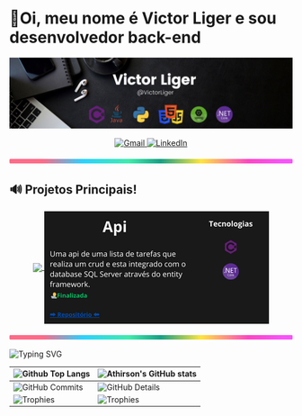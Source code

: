 <h1>👋Oi, meu nome é Victor Liger e sou desenvolvedor back-end</h1>

<p align="center">
    <img src="./assets/Victor Liger (4).png" alt="banner profile" />
</p>

<p align="center">
	<a href="mailto:victor.liger0800@gmail.com">
		<img src="https://img.shields.io/badge/Gmail-D14836?style=for-the-badge&logo=gmail&logoColor=white" alt="Gmail" />
	</a>
	<a href="https://www.linkedin.com/in/victor-liger-a24a77276/">
		<img src="https://img.shields.io/badge/linkedin-%230077B5.svg?style=for-the-badge&logo=linkedin&logoColor=white" alt="LinkedIn" />
	</a>
</p>


<img src="./assets/lineBar.png" width="100%" height="8px"/>

## 🔊 Projetos Principais!

<p align="center">
	<a href="https://github.com/VicLiger/Portf-lioASP.ENT">
		<img align="center" border-radius="15%" src="./assets/Portifólio (2).png" />
	</a>
	<a href="https://github.com/VicLiger/ApiLista">
		<img align="center" src="./assets/Api (2).png" />
	</a>
</p>

<img src="./assets/lineBar.png" width="100%" height="8px"/>

![Typing SVG](https://readme-typing-svg.demolab.com?font=Fira+Code&size=29&pause=1500&weight=900&duration=3500&color=FFFFFF&background=FFFFFF00&vCenter=true&width=1000&height=60&lines=✌️+Hi+there.+My+name+is+Athirson,+and+i+am+a+backend+dev)

| ![Github Top Langs](https://github-readme-stats.vercel.app/api/top-langs/?username=athirsonsilva&layout=compact&theme=radical&&hide=jupyter%20notebook,php,makefile,c%2B%2B,cmake,hack,shell,html,css&langs_count=6&hide_border=True&line_height=20&PAT_1) | ![Athirson's GitHub stats](https://github-readme-stats.vercel.app/api?username=athirsonsilva&include=private&theme=radical&show_icons=true&hide_border=True&line_height=20&PAT_1) |
| ----------- | ----------- |
| ![GitHub Commits](https://github-readme-streak-stats.herokuapp.com/?user=athirsonsilva&theme=radical&ring=e73737&currStreakNum=ffffff&hide_border=true) | ![GitHub Details](http://github-profile-summary-cards.vercel.app/api/cards/profile-details?username=athirsonsilva&theme=radical) |
| ![Trophies](https://github-profile-trophy.vercel.app/?username=athirsonsilva&row=1&column=6&theme=radical&margin-w=15&margin-h=15) | ![Trophies](https://github-profile-trophy.vercel.app/?username=athirsonsilva&row=1&column=6&theme=radical&margin-w=15&margin-h=15) |

<br>
